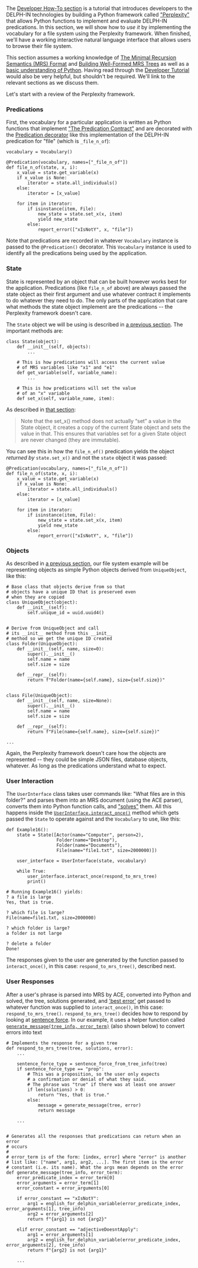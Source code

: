 # 
The [Developer How-To section](../devhowto/devhowtoOverview) is a tutorial that introduces developers to the DELPH-IN technologies by building a Python framework called ["Perplexity"](https://github.com/EricZinda/Perplexity) that allows Python functions to implement and evaluate DELPH-IN predications. In this section, we will show how to *use it* by implementing the vocabulary for a file system using the Perplexity framework. When finished, we'll have a working interactive natural language interface that allows users to browse their file system.

This section assumes a working knowledge of [The Minimal Recursion Semantics (MRS) Format](devhowtoMRS) and [Building Well-Formed MRS Trees](devhowtoWellFormedTree) as well as a [basic understanding of Python](https://blog.inductorsoftware.com/docsproto/howto/devhowto/devhowtoPythonBasics/). Having read through the [Developer Tutorial](https://blog.inductorsoftware.com/docsproto/howto/devhowto/devhowtoOverview/) would also be very helpful, but shouldn't be required. We'll link to the relevant sections as we discuss them.
 
Let's start with a review of the Perplexity framework. 

### Predications
First, the vocabulary for a particular application is written as Python functions that implement ["The Predication Contract"](../devhowto/devhowtoPredicationContract) and are decorated with the [Predication decorator](../devhowto/devhowtoMRSToPython) like this implementation of the DELPH-IN predication for "file" (which is `_file_n_of`):

~~~
vocabulary = Vocabulary()

@Predication(vocabulary, names=["_file_n_of"])
def file_n_of(state, x, i):
    x_value = state.get_variable(x)
    if x_value is None:
        iterator = state.all_individuals()
    else:
        iterator = [x_value]

    for item in iterator:
        if isinstance(item, File):
            new_state = state.set_x(x, item)
            yield new_state
        else:
            report_error(["xIsNotY", x, "file"])
~~~

Note that predications are recorded in whatever `Vocabulary` instance is passed to the `@Predication()` decorator. This `Vocabulary` instance is used to identify all the predications being used by the application.

### State 
State is represented by an object that can be built however works best for the application. Predications (like `file_n_of` above) are always passed the state object as their first argument and use whatever contract it implements to do whatever they need to do. The only parts of the application that care what methods the state object implement are the predications -- the Perplexity framework doesn't care. 

The `State` object we will be using is described in [a previous section](https://blog.inductorsoftware.com/docsproto/howto/devhowto/devhowtoPythonBasics). The important methods are:

~~~
class State(object):
    def __init__(self, objects):
        ...
    
    # This is how predications will access the current value
    # of MRS variables like "x1" and "e1"
    def get_variable(self, variable_name):
        ...
    
    # This is how predications will set the value
    # of an "x" variable
    def set_x(self, variable_name, item):
~~~

As described in [that section](https://blog.inductorsoftware.com/docsproto/howto/devhowto/devhowtoPythonBasics):

> Note that the set_x() method does not actually “set” a value in the State object, it creates a copy of the current State object and sets the value in that. This ensures that variables set for a given State object are never changed (they are immutable).

You can see this in how the `file_n_of()` predication yields the object *returned by* `state.set_x()` and not the `state` object it was passed:

~~~
@Predication(vocabulary, names=["_file_n_of"])
def file_n_of(state, x, i):
    x_value = state.get_variable(x)
    if x_value is None:
        iterator = state.all_individuals()
    else:
        iterator = [x_value]

    for item in iterator:
        if isinstance(item, File):
            new_state = state.set_x(x, item)
            yield new_state
        else:
            report_error(["xIsNotY", x, "file"])
~~~

### Objects
As described in [a previous section](https://blog.inductorsoftware.com/docsproto/howto/devhowto/devhowtoPythonBasics), our file system example will be representing objects as simple Python objects derived from `UniqueObject`, like this:

~~~
# Base class that objects derive from so that
# objects have a unique ID that is preserved even
# when they are copied
class UniqueObject(object):
    def __init__(self):
        self.unique_id = uuid.uuid4()


# Derive from UniqueObject and call
# its __init__ method from this __init__
# method so we get the unique ID created
class Folder(UniqueObject):
    def __init__(self, name, size=0):
        super().__init__()
        self.name = name
        self.size = size

    def __repr__(self):
        return f"Folder(name={self.name}, size={self.size})"


class File(UniqueObject):
    def __init__(self, name, size=None):
        super().__init__()
        self.name = name
        self.size = size

    def __repr__(self):
        return f"File(name={self.name}, size={self.size})"
        
...

~~~

Again, the Perplexity framework doesn't care how the objects are represented -- they could be simple JSON files, database objects, whatever. As long as the predications understand what to expect.

### User Interaction
The `UserInterface` class takes user commands like: "What files are in this folder?" and parses them into an MRS document (using the ACE parser), converts them into Python function calls, and ["solves"](https://blog.inductorsoftware.com/docsproto/howto/devhowto/devhowtoPredicationContract/) them.  All this happens inside the [`UserInterface.interact_once()`](https://blog.inductorsoftware.com/docsproto/howto/devhowto/devhowtoWhichParseAndTree/) method which gets passed the `State` to operate against and the `Vocabulary` to use, like this:

~~~
def Example16():
    state = State([Actor(name="Computer", person=2),
                   Folder(name="Desktop"),
                   Folder(name="Documents"),
                   File(name="file1.txt", size=2000000)])

    user_interface = UserInterface(state, vocabulary)

    while True:
        user_interface.interact_once(respond_to_mrs_tree)
        print()
        
# Running Example16() yields:
? a file is large
Yes, that is true.

? which file is large?
File(name=file1.txt, size=2000000)

? which folder is large?
a folder is not large

? delete a folder
Done!
~~~

The responses given to the user are generated by the function passed to `interact_once()`, in this case: `respond_to_mrs_tree()`, described next.

### User Responses
After a user's phrase is parsed into MRS by ACE, converted into Python and solved, the tree, solutions generated, and ['best error'](https://blog.inductorsoftware.com/docsproto/howto/devhowto/devhowtoChoosingWhichFailure/) get passed to whatever function was supplied to `interact_once()`, in this case: `respond_to_mrs_tree()`. `respond_to_mrs_tree()` decides how to respond by looking at [sentence force](https://blog.inductorsoftware.com/docsproto/howto/devhowto/devhowtoSentenceForce/). In our example, it uses a helper function called [`generate_message(tree_info, error_term)`](https://blog.inductorsoftware.com/docsproto/howto/devhowto/devhowtoRobustFailure/) (also shown below) to convert errors into text

~~~
# Implements the response for a given tree
def respond_to_mrs_tree(tree, solutions, error):
    ...
    
    sentence_force_type = sentence_force_from_tree_info(tree)
    if sentence_force_type == "prop":
        # This was a proposition, so the user only expects
        # a confirmation or denial of what they said.
        # The phrase was "true" if there was at least one answer
        if len(solutions) > 0:
            return "Yes, that is true."
        else:
            message = generate_message(tree, error)
            return message
           
    ...


# Generates all the responses that predications can return when an error
# occurs
#
# error_term is of the form: [index, error] where "error" is another
# list like: ["name", arg1, arg2, ...]. The first item is the error
# constant (i.e. its name). What the args mean depends on the error
def generate_message(tree_info, error_term):
    error_predicate_index = error_term[0]
    error_arguments = error_term[1]
    error_constant = error_arguments[0]

    if error_constant == "xIsNotY":
        arg1 = english_for_delphin_variable(error_predicate_index, error_arguments[1], tree_info)
        arg2 = error_arguments[2]
        return f"{arg1} is not {arg2}"

    elif error_constant == "adjectiveDoesntApply":
        arg1 = error_arguments[1]
        arg2 = english_for_delphin_variable(error_predicate_index, error_arguments[2], tree_info)
        return f"{arg2} is not {arg1}"
        
    ...
~~~
